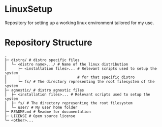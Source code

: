 # LinuxSetup
Repository for setting up a working linux environment tailored for my use.


# Repository Structure

```
.
├─ distro/ # distro specific files
│  └─ <distro name>.../ # Name of the linux distribution
│     ├─ <installation files>... # Relevant scripts used to setup the system
│     │                          # for that specific distro
│     └─ fs/ # The directory representing the root filesystem of the system
├─ agnostic/ # distro agnostic files
│  ├─ <installation files>... # Relevant scripts used to setup the system
│  ├─ fs/ # The directory representing the root filesystem
│  └─ user/ # My user home folder
├─ README.md # Readme for documentation
├─ LICENSE # Open source license
└─ <other>... 
```

